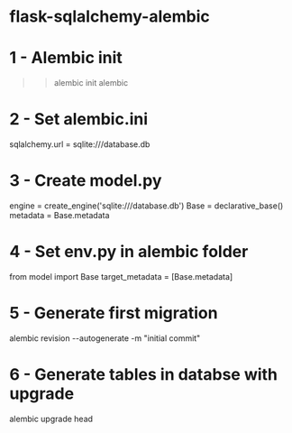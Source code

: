# flask-sqlalchemy-alembic

# 1 - Alembic init 
>> alembic init alembic 

# 2 - Set alembic.ini 
sqlalchemy.url = sqlite:///database.db

# 3 - Create model.py 
engine = create_engine('sqlite:///database.db')
Base = declarative_base()
metadata = Base.metadata

# 4 - Set env.py in alembic folder
from model import Base
target_metadata = [Base.metadata]

# 5 - Generate first migration 
alembic revision --autogenerate -m "initial commit"

# 6 - Generate tables in databse with upgrade 
alembic upgrade head 